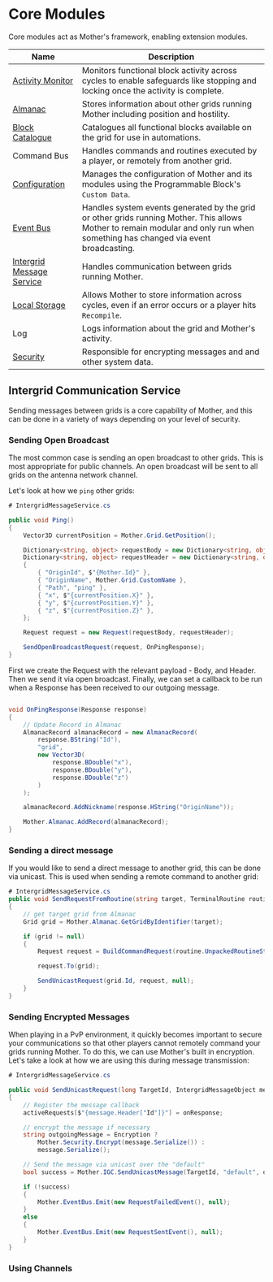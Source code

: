 # Core Modules

Core modules act as Mother's framework, enabling extension modules.

|Name											| Description|
|-												|-|
| [Activity Monitor](ActivityMonitor.md)    | Monitors functional block activity across cycles to enable safeguards like stopping and locking once the activity is complete.|
| [Almanac](Almanac.md)                     | Stores information about other grids running Mother including position and hostility.|
| [Block Catalogue](BlockCatalogue.md)      | Catalogues all functional blocks available on the grid for use in automations. |
| Command Bus				| Handles commands and routines executed by a player, or remotely from another grid. |
| [Configuration](Configuration.md) | Manages the configuration of Mother and its modules using the Programmable Block's `Custom Data`. |
| [Event Bus](EventBus.md) | Handles system events generated by the grid or other grids running Mother. This allows Mother to remain modular and only run when something has changed via event broadcasting. |
| [Intergrid Message Service](IntergridMessageService.md) | Handles communication between grids running Mother. |
| [Local Storage](LocalStorage.md) | Allows Mother to store information across cycles, even if an error occurs or a player hits `Recompile`. |
| Log | Logs information about the grid and Mother's activity. |
| [Security](Security.md) | Responsible for encrypting messages and and other system data. |





## Intergrid Communication Service

Sending messages between grids is a core capability of Mother, and this can be done in a variety of ways depending on your level of security.

### Sending Open Broadcast
The most common case is sending an open broadcast to other grids.  This is most appropriate for public channels.  An open broadcast will be sent to all grids on the antenna network channel.

Let's look at how we `ping` other grids:

```csharp
# IntergridMessageService.cs

public void Ping()
{
    Vector3D currentPosition = Mother.Grid.GetPosition();

    Dictionary<string, object> requestBody = new Dictionary<string, object>();
    Dictionary<string, object> requestHeader = new Dictionary<string, object>
    {
        { "OriginId", $"{Mother.Id}" },
        { "OriginName", Mother.Grid.CustomName },
        { "Path", "ping" },
        { "x", $"{currentPosition.X}" },
        { "y", $"{currentPosition.Y}" },
        { "z", $"{currentPosition.Z}" },
    };

    Request request = new Request(requestBody, requestHeader);

    SendOpenBroadcastRequest(request, OnPingResponse);
}
```

First we create the Request with the relevant payload - Body, and Header. Then we send it via open broadcast. Finally, we can set a callback to be run when a Response has been received to our outgoing message.

```csharp

void OnPingResponse(Response response)
{
    // Update Record in Almanac
    AlmanacRecord almanacRecord = new AlmanacRecord(
        response.BString("Id"),
        "grid",
        new Vector3D(
            response.BDouble("x"),
            response.BDouble("y"),
            response.BDouble("z")
        )
    );

    almanacRecord.AddNickname(response.HString("OriginName"));

    Mother.Almanac.AddRecord(almanacRecord);
}
```
### Sending a direct message
If you would like to send a direct message to another grid, this can be done via unicast. This is used when sending a remote command to another grid:

```csharp
# IntergridMessageService.cs
public void SendRequestFromRoutine(string target, TerminalRoutine routine)
{
    // get target grid from Almanac
    Grid grid = Mother.Almanac.GetGridByIdentifier(target);

    if (grid != null)
    {
        Request request = BuildCommandRequest(routine.UnpackedRoutineString);

        request.To(grid);

        SendUnicastRequest(grid.Id, request, null);
    }
}
```

### Sending Encrypted Messages
When playing in a PvP environment, it quickly becomes important to secure your communications so that other players cannot remotely command your grids running Mother.  To do this, we can use Mother's built in encryption. Let's take a look at how we are using this during message transmission:

```csharp
# IntergridMessageService.cs

public void SendUnicastRequest(long TargetId, IntergridMessageObject message, Action<IntergridMessageObject> onResponse)
{
    // Register the message callback
    activeRequests[$"{message.Header["Id"]}"] = onResponse;

    // encrypt the message if necessary
    string outgoingMessage = Encryption ?
        Mother.Security.Encrypt(message.Serialize()) :
        message.Serialize();

    // Send the message via unicast over the "default"
    bool success = Mother.IGC.SendUnicastMessage(TargetId, "default", outgoingMessage);

    if (!success)
    {
        Mother.EventBus.Emit(new RequestFailedEvent(), null);
    }
    else
    {
        Mother.EventBus.Emit(new RequestSentEvent(), null);
    }
}
```
### Using Channels


<!-- ## Almanac
1. Creating a new record
2. Updating a record
3. IFF
4. Ping -->
